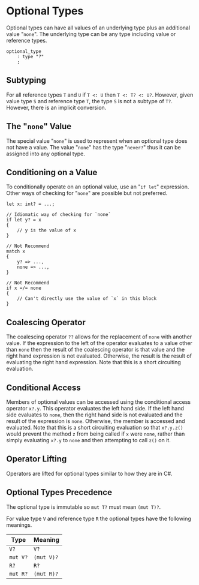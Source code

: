 # Optional Types

Optional types can have all values of an underlying type plus an additional value "`none`". The underlying type can be any type including value or reference types.

```grammar
optional_type
    : type "?"
    ;
```

## Subtyping

For all reference types `T` and `U` if `T <: U` then `T <: T? <: U?`. However, given value type `S` and reference type `T`, the type `S` is not a subtype of `T?`. However, there is an implicit conversion.

## The "`none`" Value

The special value "`none`" is used to represent when an optional type does not have a value. The value "`none`" has the type "`never?`" thus it can be assigned into any optional type.

## Conditioning on a Value

To conditionally operate on an optional value, use an "`if let`" expression. Other ways of checking for "`none`" are possible but not preferred.

```azoth
let x: int? = ...;

// Idiomatic way of checking for `none`
if let y? = x
{
    // y is the value of x
}

// Not Recommend
match x
{
    y? => ...,
    none => ...,
}

// Not Recommend
if x =/= none
{
    // Can't directly use the value of `x` in this block
}
```

## Coalescing Operator

The coalescing operator `??` allows for the replacement of `none` with another value. If the expression to the left of the operator evaluates to a value other than `none` then the result of the coalescing operator is that value and the right hand expression is not evaluated. Otherwise, the result is the result of evaluating the right hand expression. Note that this is a short circuiting evaluation.

## Conditional Access

Members of optional values can be accessed using the conditional access operator `x?.y`. This operator evaluates the left hand side. If the left hand side evaluates to `none`, then the right hand side is not evaluated and the result of the expression is `none`. Otherwise, the member is accessed and evaluated. Note that this is a short circuiting evaluation so that `x?.y.z()` would prevent the method `z` from being called if `x` were `none`, rather than simply evaluating `x?.y` to `none` and then attempting to call `z()` on it.

## Operator Lifting

Operators are lifted for optional types similar to how they are in C#.

## Optional Types Precedence

The optional type is immutable so `mut T?` must mean `(mut T)?`.

For value type `V` and reference type `R` the optional types have the following meanings.

| Type             | Meaning            |
| ---------------- | ------------------ |
| `V?`             | `V?`               |
| `mut V?`         | `(mut V)?`         |
| `R?`             | `R?`               |
| `mut R?`         | `(mut R)?`         |
